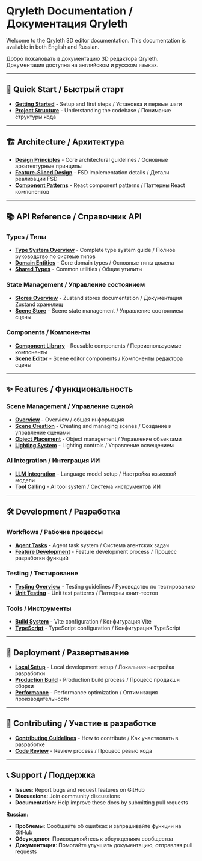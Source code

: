 # Qryleth Documentation / Документация Qryleth

Welcome to the Qryleth 3D editor documentation. This documentation is available in both English and Russian.

Добро пожаловать в документацию 3D редактора Qryleth. Документация доступна на английском и русском языках.

---

## 🚀 Quick Start / Быстрый старт

- **[Getting Started](getting-started/README.md)** - Setup and first steps / Установка и первые шаги
- **[Project Structure](getting-started/project-structure.md)** - Understanding the codebase / Понимание структуры кода

---

## 🏗️ Architecture / Архитектура

- **[Design Principles](architecture/design-principles.md)** - Core architectural guidelines / Основные архитектурные принципы
- **[Feature-Sliced Design](architecture/feature-sliced-design.md)** - FSD implementation details / Детали реализации FSD
- **[Component Patterns](architecture/patterns/component-patterns.md)** - React component patterns / Паттерны React компонентов

---

## 📚 API Reference / Справочник API

### Types / Типы
- **[Type System Overview](api/types/README.md)** - Complete type system guide / Полное руководство по системе типов
- **[Domain Entities](api/types/entities.md)** - Core domain types / Основные типы домена
- **[Shared Types](api/types/shared-types.md)** - Common utilities / Общие утилиты

### State Management / Управление состоянием
- **[Stores Overview](api/stores/README.md)** - Zustand stores documentation / Документация Zustand хранилищ
- **[Scene Store](api/stores/scene-store.md)** - Scene state management / Управление состоянием сцены

### Components / Компоненты
- **[Component Library](api/components/README.md)** - Reusable components / Переиспользуемые компоненты
- **[Scene Editor](api/components/scene-editor.md)** - Scene editor components / Компоненты редактора сцены

---

## ✨ Features / Функциональность

### Scene Management / Управление сценой
- **[Overview](features/scene-management/README.md)** - Overview / общая информация
- **[Scene Creation](features/scene-management/scene-creation.md)** - Creating and managing scenes / Создание и управление сценами
- **[Object Placement](features/scene-management/object-placement.md)** - Object management / Управление объектами
- **[Lighting System](features/scene-management/lighting-system.md)** - Lighting controls / Управление освещением

### AI Integration / Интеграция ИИ
- **[LLM Integration](features/ai-integration/llm-integration.md)** - Language model setup / Настройка языковой модели
- **[Tool Calling](features/ai-integration/tool-calling.md)** - AI tool system / Система инструментов ИИ

---

## 🛠️ Development / Разработка

### Workflows / Рабочие процессы
- **[Agent Tasks](development/workflows/agent-tasks.md)** - Agent task system / Система агентских задач
- **[Feature Development](development/workflows/feature-development.md)** - Feature development process / Процесс разработки функций

### Testing / Тестирование
- **[Testing Overview](development/testing/README.md)** - Testing guidelines / Руководство по тестированию
- **[Unit Testing](development/testing/unit-testing.md)** - Unit test patterns / Паттерны юнит-тестов

### Tools / Инструменты
- **[Build System](development/tools/build-system.md)** - Vite configuration / Конфигурация Vite
- **[TypeScript](development/tools/typescript.md)** - TypeScript configuration / Конфигурация TypeScript

---

## 🚢 Deployment / Развертывание

- **[Local Setup](deployment/local-setup.md)** - Local development setup / Локальная настройка разработки
- **[Production Build](deployment/production-build.md)** - Production build process / Процесс продакшн сборки
- **[Performance](deployment/performance.md)** - Performance optimization / Оптимизация производительности

---

## 📝 Contributing / Участие в разработке

- **[Contributing Guidelines](development/contributing.md)** - How to contribute / Как участвовать в разработке
- **[Code Review](development/workflows/code-review.md)** - Review process / Процесс ревью кода

---

## 📞 Support / Поддержка

- **Issues**: Report bugs and request features on GitHub
- **Discussions**: Join community discussions
- **Documentation**: Help improve these docs by submitting pull requests

**Russian:**
- **Проблемы**: Сообщайте об ошибках и запрашивайте функции на GitHub  
- **Обсуждения**: Присоединяйтесь к обсуждениям сообщества
- **Документация**: Помогайте улучшать документацию, отправляя pull requests
